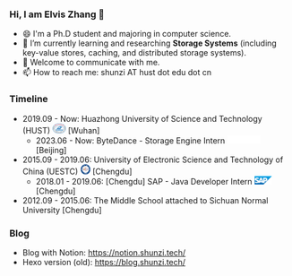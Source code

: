 ### Hi, I am Elvis Zhang 👋
- 😄 I'm a Ph.D student and majoring in computer science.
- 🌱 I’m currently learning and researching **Storage Systems** (including key-value stores, caching, and distributed storage systems).
- 💬 Welcome to communicate with me.
- 📫 How to reach me: shunzi AT hust dot edu dot cn

### Timeline
- 2019.09 - Now: Huazhong University of Science and Technology (HUST) <img src="pic/Huazhong_University_of_Science_&_Technology_logo.svg.png" width=24 height=18 /> [Wuhan] 
  - 2023.06 - Now: ByteDance - Storage Engine Intern <img src="pic/bytedance.png" width=60 height=15 /> [Beijing]
- 2015.09 - 2019.06: University of Electronic Science and Technology of China (UESTC) <img src="pic/UESTC_xiaohui.png" width=18 height=18 /> [Chengdu]
  - 2018.01 - 2019.06: [Chengdu] SAP - Java Developer Intern <img src="pic/SAP_2011_logo.svg.png" width=31 height=15 /> [Chengdu]
- 2012.09 - 2015.06: The Middle School attached to Sichuan Normal University [Chengdu]

### Blog
- Blog with Notion: https://notion.shunzi.tech/
- Hexo version (old): https://blog.shunzi.tech/

<!--
[![Anurag's github stats](https://github-readme-stats.vercel.app/api?username=zjs1224522500&show_icons=true&theme=radical)](https://github.com/zjs1224522500/zjs1224522500)
-->

<!-- [![Top Langs](https://github-readme-stats.vercel.app/api/top-langs/?username=zjs1224522500&layout=compact&langs_count=8&theme=radical)](https://github.com/zjs1224522500/zjs1224522500) -->


<!--
**zjs1224522500/zjs1224522500** is a ✨ _special_ ✨ repository because its `README.md` (this file) appears on your GitHub profile.

Here are some ideas to get you started:

- 🔭 I’m currently working on ...
- 👯 I’m looking to collaborate on ...
- 🤔 I’m looking for help with ...
- 💬 Ask me about ...
- 📫 How to reach me: ...
- 😄 Pronouns: ...
- ⚡ Fun fact: ...
-->
